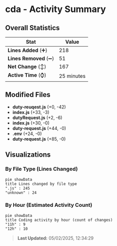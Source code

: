 # cda - Activity Summary 

## Overall Statistics

| Stat                   | Value                                                             |
| ---------------------- | ----------------------------------------------------------------- |
| **Lines Added** (➕)   | 218                                          |
| **Lines Removed** (➖) | 51                                        |
| **Net Change** (↕)    | 167                |
| **Active Time** (⌚)   | 25 minutes |


## Modified Files
- **duty-reuqest.js** (+0, -42)
- **index.js** (+33, -3)
- **dutyRequest.js** (+2, -6)
- **index.js** (+30, -0)
- **duty-request.js** (+44, -0)
- **.env** (+24, -0)
- **duty-request.js** (+85, -0)

## Visualizations

### By File Type (Lines Changed)

```mermaid
pie showData
title Lines changed by file type
".js" : 245
"unknown" : 24
```

### By Hour (Estimated Activity Count)

```mermaid
pie showData
title Coding activity by hour (count of changes)
"11h" : 9
"12h" : 10
```


> **Last Updated:** 05/02/2025, 12:34:29